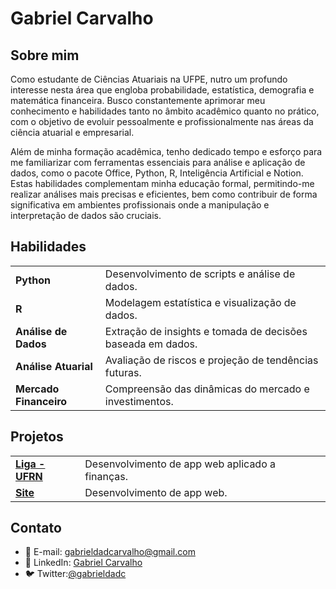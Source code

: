 # Gabriel Carvalho

## Sobre mim
Como estudante de Ciências Atuariais na UFPE, nutro um profundo
interesse nesta área que engloba probabilidade, estatística, demografia e
matemática financeira. Busco constantemente aprimorar meu
conhecimento e habilidades tanto no âmbito acadêmico quanto no prático,
com o objetivo de evoluir pessoalmente e profissionalmente nas áreas da
ciência atuarial e empresarial.

Além de minha formação acadêmica, tenho dedicado tempo e esforço para
me familiarizar com ferramentas essenciais para análise e aplicação de
dados, como o pacote Office, Python, R, Inteligência Artificial e Notion. Estas
habilidades complementam minha educação formal, permitindo-me realizar
análises mais precisas e eficientes, bem como contribuir de forma
significativa em ambientes profissionais onde a manipulação e interpretação
de dados são cruciais.

## Habilidades
| | |
|---|---|
| **Python** | Desenvolvimento de scripts e análise de dados. |
| **R** | Modelagem estatística e visualização de dados. |
| **Análise de Dados** | Extração de insights e tomada de decisões baseada em dados. |
| **Análise Atuarial** | Avaliação de riscos e projeção de tendências futuras. |
| **Mercado Financeiro** | Compreensão das dinâmicas do mercado e investimentos. |

## Projetos
| | |
|---|---|
| **[Liga - UFRN](https://ligaufrn.streamlit.app/)** | Desenvolvimento de app web aplicado a finanças. |
| **[Site](https://gabrieldadcarvalho.streamlit.app/)** | Desenvolvimento de app web. |


## Contato
- 📧 E-mail: [gabrieldadcarvalho@gmail.com](mailto:gabrieldadcarvalho@gmail.com)
- 🔗 LinkedIn: [Gabriel Carvalho](https://www.linkedin.com/in/gabriel-carvalho-ab38b7209/)
- 🐦 Twitter:[@gabrieldadc](https://twitter.com/gabrieldadc)
